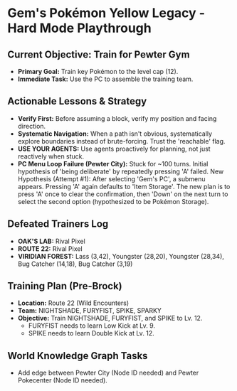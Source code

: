 # Gem's Pokémon Yellow Legacy - Hard Mode Playthrough

## Current Objective: Train for Pewter Gym
- **Primary Goal:** Train key Pokémon to the level cap (12).
- **Immediate Task:** Use the PC to assemble the training team.

## Actionable Lessons & Strategy
- **Verify First:** Before assuming a block, verify my position and facing direction.
- **Systematic Navigation:** When a path isn't obvious, systematically explore boundaries instead of brute-forcing. Trust the 'reachable' flag.
- **USE YOUR AGENTS:** Use agents proactively for planning, not just reactively when stuck.
- **PC Menu Loop Failure (Pewter City):** Stuck for ~100 turns. Initial hypothesis of 'being deliberate' by repeatedly pressing 'A' failed. New Hypothesis (Attempt #1): After selecting 'Gem's PC', a submenu appears. Pressing 'A' again defaults to 'Item Storage'. The new plan is to press 'A' once to clear the confirmation, then 'Down' on the next turn to select the second option (hypothesized to be Pokémon Storage).

## Defeated Trainers Log
- **OAK'S LAB:** Rival Pixel
- **ROUTE 22:** Rival Pixel
- **VIRIDIAN FOREST:** Lass (3,42), Youngster (28,20), Youngster (28,34), Bug Catcher (14,18), Bug Catcher (3,19)

## Training Plan (Pre-Brock)
- **Location:** Route 22 (Wild Encounters)
- **Team:** NIGHTSHADE, FURYFIST, SPIKE, SPARKY
- **Objective:** Train NIGHTSHADE, FURYFIST, and SPIKE to Lv. 12.
  - FURYFIST needs to learn Low Kick at Lv. 9.
  - SPIKE needs to learn Double Kick at Lv. 12.

## World Knowledge Graph Tasks
- Add edge between Pewter City (Node ID needed) and Pewter Pokecenter (Node ID needed).
